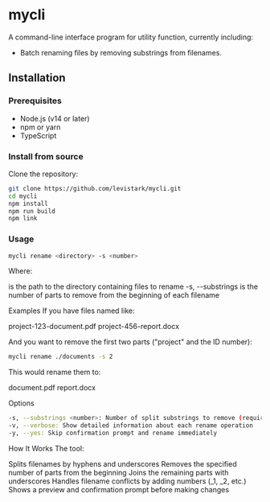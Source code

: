 # mycli

A command-line interface program for utility function, currently including:
- Batch renaming files by removing substrings from filenames.

## Installation

### Prerequisites

- Node.js (v14 or later)
- npm or yarn
- TypeScript

### Install from source

Clone the repository:

```bash
git clone https://github.com/levistark/mycli.git
cd mycli
npm install
npm run build
npm link
```

### Usage
```bash
mycli rename <directory> -s <number>
```

Where:

<directory> is the path to the directory containing files to rename
-s, --substrings <number> is the number of parts to remove from the beginning of each filename

Examples
If you have files named like:

project-123-document.pdf
project-456-report.docx

And you want to remove the first two parts ("project" and the ID number):
```bash
mycli rename ./documents -s 2
```

This would rename them to:

document.pdf
report.docx

Options

```bash
-s, --substrings <number>: Number of split substrings to remove (required)
-v, --verbose: Show detailed information about each rename operation
-y, --yes: Skip confirmation prompt and rename immediately
```

How It Works
The tool:

Splits filenames by hyphens and underscores
Removes the specified number of parts from the beginning
Joins the remaining parts with underscores
Handles filename conflicts by adding numbers (_1, _2, etc.)
Shows a preview and confirmation prompt before making changes